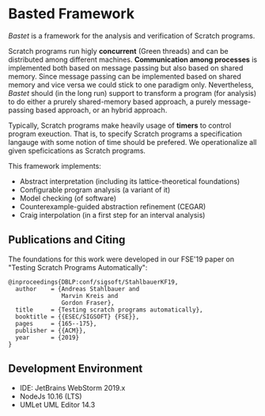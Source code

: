 # Basted Framework

*Bastet* is a framework for the analysis and verification of Scratch programs.

Scratch programs run higly **concurrent** (Green threads) and can be distributed 
among different machines. **Communication among processes** is implemented both based 
on message passing but also based on shared memory. Since message passing can
be implemented based on shared memory and vice versa we could stick
to one paradigm only. Nevertheless, *Bastet* should (in the long run) support
to transform a program (for analysis) to do either a prurely shared-memory
based approach, a purely message-passing based approach, or an hybrid approach.

Typically, Scratch programs make heavily usage of **timers** to control program exeuction.
That is, to specify Scratch programs a specification langauge with some notion
of time should be prefered. We operationalize all given speficications as 
Scratch programs. 

This framework implements:
- Abstract interpretation (including its lattice-theoretical foundations)
- Configurable program analysis (a variant of it)
- Model checking (of software)
- Counterexample-guided abstraction refinement (CEGAR)
- Craig interpolation (in a first step for an interval analysis)

## Publications and Citing

The foundations for this work were developed in our FSE'19 paper on "Testing
Scratch Programs Automatically":

```
@inproceedings{DBLP:conf/sigsoft/StahlbauerKF19,
  author    = {Andreas Stahlbauer and
               Marvin Kreis and
               Gordon Fraser},
  title     = {Testing scratch programs automatically},
  booktitle = {{ESEC/SIGSOFT} {FSE}},
  pages     = {165--175},
  publisher = {{ACM}},
  year      = {2019}
}
```


## Development Environment

- IDE: JetBrains WebStorm 2019.x
- NodeJs 10.16 (LTS)
- UMLet UML Editor 14.3
